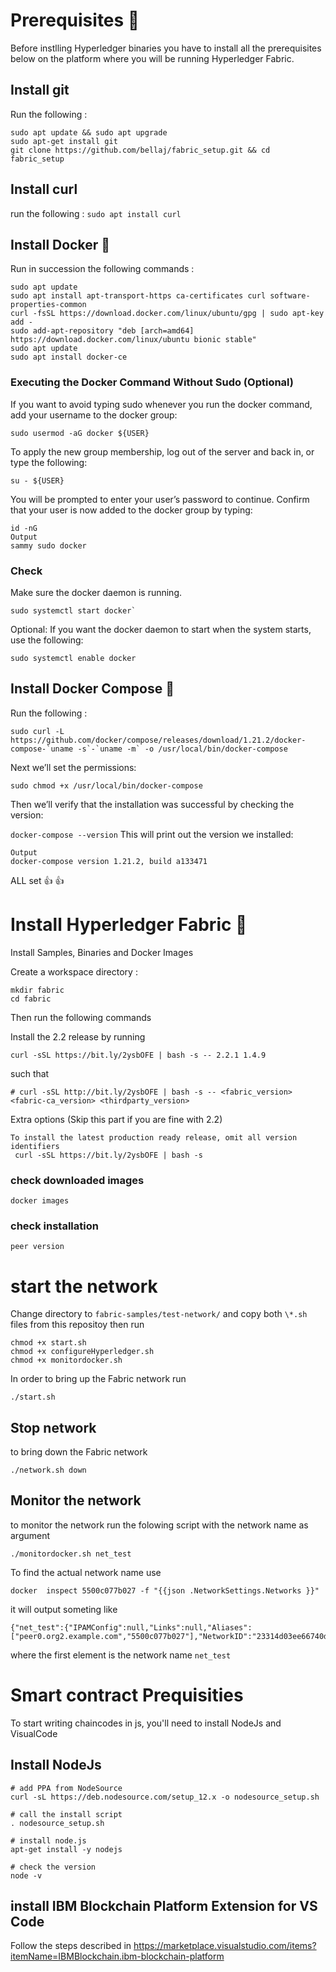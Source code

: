 
# Prerequisites :robot:
Before instlling Hyperledger binaries you have to install all the prerequisites below on the platform where you will be running Hyperledger Fabric.

## Install git
Run the following :
````
sudo apt update && sudo apt upgrade
sudo apt-get install git
git clone https://github.com/bellaj/fabric_setup.git && cd fabric_setup
`````
## Install curl
run the following :
````sudo apt install curl````

## Install Docker 🐳
Run in succession the following commands :
````
sudo apt update
sudo apt install apt-transport-https ca-certificates curl software-properties-common
curl -fsSL https://download.docker.com/linux/ubuntu/gpg | sudo apt-key add -
sudo add-apt-repository "deb [arch=amd64] https://download.docker.com/linux/ubuntu bionic stable"
sudo apt update
sudo apt install docker-ce
````

### Executing the Docker Command Without Sudo (Optional)
If you want to avoid typing sudo whenever you run the docker command, add your username to the docker group:
````
sudo usermod -aG docker ${USER}
````
To apply the new group membership, log out of the server and back in, or type the following:

````su - ${USER}````

You will be prompted to enter your user’s password to continue.
Confirm that your user is now added to the docker group by typing:
````
id -nG
Output
sammy sudo docker
````

### Check
Make sure the docker daemon is running.
```
sudo systemctl start docker`
````
Optional: If you want the docker daemon to start when the system starts, use the following:
```
sudo systemctl enable docker
```

## Install Docker Compose 🐳
Run the following :
````
sudo curl -L https://github.com/docker/compose/releases/download/1.21.2/docker-compose-`uname -s`-`uname -m` -o /usr/local/bin/docker-compose
````
Next we’ll set the permissions:
````
sudo chmod +x /usr/local/bin/docker-compose
````
Then we’ll verify that the installation was successful by checking the version:

````docker-compose --version````
This will print out the version we installed:

````
Output
docker-compose version 1.21.2, build a133471
````

ALL set 👍 👍

 # Install Hyperledger Fabric 🥶
 
 Install Samples, Binaries and Docker Images

Create a workspace directory :
````
mkdir fabric
cd fabric
````
Then run the following commands 

Install the 2.2 release by running 
````
curl -sSL https://bit.ly/2ysbOFE | bash -s -- 2.2.1 1.4.9
````
such that 
````
# curl -sSL http://bit.ly/2ysbOFE | bash -s -- <fabric_version> <fabric-ca_version> <thirdparty_version>
````

Extra options (Skip this part if you are fine with 2.2)
````
To install the latest production ready release, omit all version identifiers
 curl -sSL https://bit.ly/2ysbOFE | bash -s
````

### check downloaded images
````
docker images
````
### check installation
````
peer version
````
# start the network
Change directory to ``fabric-samples/test-network/`` and copy both ``\*.sh`` files from this repositoy then run 

````
chmod +x start.sh
chmod +x configureHyperledger.sh
chmod +x monitordocker.sh
````
In order to bring up the Fabric network run 
````
./start.sh
````
## Stop network
to bring down the Fabric network

````
./network.sh down
````
## Monitor the network
to monitor the network run the folowing script with the network name as argument
````
./monitordocker.sh net_test
````
To find the actual network name use 
````
docker  inspect 5500c077b027 -f "{{json .NetworkSettings.Networks }}"
````
it will output someting like 
````
{"net_test":{"IPAMConfig":null,"Links":null,"Aliases":["peer0.org2.example.com","5500c077b027"],"NetworkID":"23314d03ee66740d8881038d8f634e4dc03d8772a40b7f4016a1c0e767ce023e","EndpointID":"52664760132cf39acdce176373f9d18100097d18ec4b2033e0ecded2adc62cc8","Gateway":"172.20.0.1","IPAddress":"172.20.0.9","IPPrefixLen":16,"IPv6Gateway":"","GlobalIPv6Address":"","GlobalIPv6PrefixLen":0,"MacAddress":"02:42:ac:14:00:09","DriverOpts":null}}
````
where the first element is the network name ``net_test``

# Smart contract Prequisities
To start writing chaincodes in js, you'll need to install NodeJs and VisualCode
## Install NodeJs

````
# add PPA from NodeSource
curl -sL https://deb.nodesource.com/setup_12.x -o nodesource_setup.sh

# call the install script
. nodesource_setup.sh

# install node.js
apt-get install -y nodejs

# check the version
node -v
````

## install IBM Blockchain Platform Extension for VS Code
Follow the steps described in https://marketplace.visualstudio.com/items?itemName=IBMBlockchain.ibm-blockchain-platform

